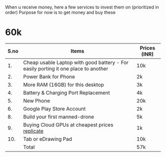 When u receive money, here a few services to invest them on (prioritized in order)
Purpose for now is to get money and buy these

#  60k

| S.no | Items                                                                              | Prices (INR) |
| ---- | ---------------------------------------------------------------------------------- | ------------ |
| 1.   | Cheap usable Laptop with good battery - For easily porting it one place to another | 10k          |
| 2.   | Power Bank for Phone                                                               | 2k           |
| 3.   | More RAM (16GB) for this desktop                                                   | 3k           |
| 4.   | Battery & Charging Port Replacement                                                | 4k           |
| 5.   | New Phone                                                                          | 20k          |
| 6.   | Google Play Store Account                                                          | 2k           |
| 8.   | Build your first manned-drone                                                      | 5k           |
| 9.   | Buying Cloud GPUs at cheapest prices [replicate](https://replicate.com)            | 1k           |
| 10.  | Tab or eDrawing Pad                                                                | 10k          |
|      | Total                                                                              | 57k          |